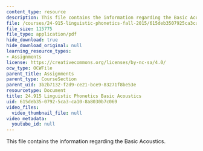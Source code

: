 ```yaml
---
content_type: resource
description: This file contains the information regarding the Basic Acoustics.
file: /courses/24-915-linguistic-phonetics-fall-2015/615deb3507925ca3ca108a8030b7c069_MIT24_915F15_Assignment1.pdf
file_size: 115775
file_type: application/pdf
hide_download: true
hide_download_original: null
learning_resource_types:
- Assignments
license: https://creativecommons.org/licenses/by-nc-sa/4.0/
ocw_type: OCWFile
parent_title: Assignments
parent_type: CourseSection
parent_uid: 3b2b7132-f2d9-ce21-bce9-83271f8be53e
resourcetype: Document
title: 24.915 Linguistic Phonetics Basic Acoustics
uid: 615deb35-0792-5ca3-ca10-8a8030b7c069
video_files:
  video_thumbnail_file: null
video_metadata:
  youtube_id: null
---
```

This file contains the information regarding the Basic Acoustics.